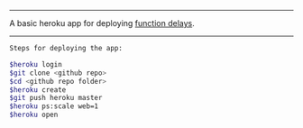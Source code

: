 ***
A basic heroku app for deploying <a href="https://github.com/ashumeow/functiondelay">function delays</a>.
***
``` sh
Steps for deploying the app:

$heroku login
$git clone <github repo>
$cd <github repo folder>
$heroku create
$git push heroku master
$heroku ps:scale web=1
$heroku open
```
